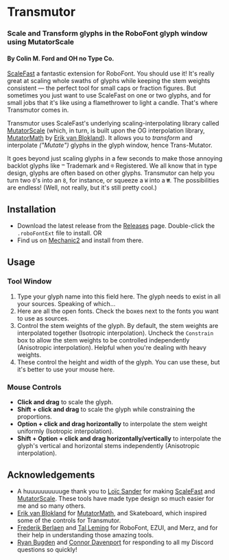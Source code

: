 # Transmutor
### Scale and Transform glyphs in the RoboFont glyph window using MutatorScale
#### By Colin M. Ford and OH no Type Co.

[ScaleFast](https://github.com/roboDocs/ScaleFast) a fantastic extension for RoboFont. You should use it! It's really great at scaling whole swaths of glyphs while keeping the stem weights consistent — the perfect tool for small caps or fraction figures. But sometimes you just want to use ScaleFast on one or two glyphs, and for small jobs that it's like using a flamethrower to light a candle. That's where Transmutor comes in.

Transmutor uses ScaleFast's underlying scaling-interpolating library called [MutatorScale](https://github.com/roboDocs/MutatorScale) (which, in turn, is built upon the OG interpolation library, [MutatorMath](https://github.com/LettError/MutatorMath) by [Erik van Blokland](https://github.com/letterror/)). It allows you to _transform_ and interpolate _("Mutate")_ glyphs in the glyph window, hence Trans-Mutator.

It goes beyond just scaling glyphs in a few seconds to make those annoying backlot glyphs like `™` Trademark and `®` Registered. We all know that in type design, glyphs are often based on other glyphs. Transmutor can help you turn two `O`'s into an `8`, for instance, or squeeze a `W` into a `₩`. The possibilities are endless! (Well, not really, but it's still pretty cool.)

## Installation
- Download the latest release from the [Releases](https://github.com/ohnotypeco/Transmutor-Ext/releases) page. Double-click the `.roboFontExt` file to install. OR
- Find us on [Mechanic2](https://robofontmechanic.com/) and install from there.

## Usage
### Tool Window
1. Type your glyph name into this field here. The glyph needs to exist in all your sources. Speaking of which...
2. Here are all the open fonts. Check the boxes next to the fonts you want to use as sources.
3. Control the stem weights of the glyph. By default, the stem weights are interpolated together (Isotropic interpolation). Uncheck the `Constrain` box to allow the stem weights to be controlled independently (Anisotropic interpolation). Helpful when you're dealing with heavy weights.
4. These control the height and width of the glyph. You can use these, but it's better to use your mouse here.

### Mouse Controls
- **Click and drag** to scale the glyph.
- **Shift + click and drag** to scale the glyph while constraining the proportions.
- **Option + click and drag horizontally** to interpolate the stem weight uniformly (Isotropic interpolation).
- **Shift + Option + click and drag horizontally/vertically** to interpolate the glyph's vertical and horizontal stems independently (Anisotropic interpolation).

## Acknowledgements
- A huuuuuuuuuuge thank you to [Loïc Sander](https://github.com/loicsander) for making [ScaleFast](https://github.com/roboDocs/ScaleFast) and [MutatorScale](https://github.com/roboDocs/MutatorScale). These tools have made type design so much easier for me and so many others.
- [Erik van Blokland](https://github.com/letterror/) for [MutatorMath](https://github.com/LettError/MutatorMath), and Skateboard, which inspired some of the controls for Transmutor.
- [Frederik Berlaen](https://github.com/typemytype/) and [Tal Leming](https://github.com/typesupply/) for RoboFont, EZUI, and Merz, and for their help in understanding those amazing tools.
- [Ryan Bugden](https://github.com/ryanbugden) and [Connor Davenport](https://github.com/connordavenport) for responding to all my Discord questions so quickly!



